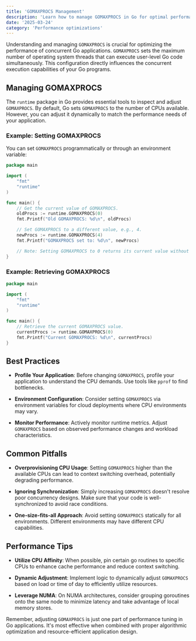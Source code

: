 ```yaml
---
title: 'GOMAXPROCS Management'
description: 'Learn how to manage GOMAXPROCS in Go for optimal performance in concurrent applications.'
date: '2025-03-24'
category: 'Performance optimizations'
---
```


Understanding and managing `GOMAXPROCS` is crucial for optimizing the performance of concurrent Go applications. `GOMAXPROCS` sets the maximum number of operating system threads that can execute user-level Go code simultaneously. This configuration directly influences the concurrent execution capabilities of your Go programs.

## Managing GOMAXPROCS

The `runtime` package in Go provides essential tools to inspect and adjust `GOMAXPROCS`. By default, Go sets `GOMAXPROCS` to the number of CPUs available. However, you can adjust it dynamically to match the performance needs of your application.

### Example: Setting GOMAXPROCS

You can set `GOMAXPROCS` programmatically or through an environment variable:

```go
package main

import (
	"fmt"
	"runtime"
)

func main() {
	// Get the current value of GOMAXPROCS.
	oldProcs := runtime.GOMAXPROCS(0)
	fmt.Printf("Old GOMAXPROCS: %d\n", oldProcs)

	// Set GOMAXPROCS to a different value, e.g., 4.
	newProcs := runtime.GOMAXPROCS(4)
	fmt.Printf("GOMAXPROCS set to: %d\n", newProcs)

	// Note: Setting GOMAXPROCS to 0 returns its current value without changing it.
}
```

### Example: Retrieving GOMAXPROCS

```go
package main

import (
	"fmt"
	"runtime"
)

func main() {
	// Retrieve the current GOMAXPROCS value.
	currentProcs := runtime.GOMAXPROCS(0)
	fmt.Printf("Current GOMAXPROCS: %d\n", currentProcs)
}
```

## Best Practices

- **Profile Your Application**: Before changing `GOMAXPROCS`, profile your application to understand the CPU demands. Use tools like `pprof` to find bottlenecks.

- **Environment Configuration**: Consider setting `GOMAXPROCS` via environment variables for cloud deployments where CPU environments may vary.

- **Monitor Performance**: Actively monitor runtime metrics. Adjust `GOMAXPROCS` based on observed performance changes and workload characteristics.

## Common Pitfalls

- **Overprovisioning CPU Usage**: Setting `GOMAXPROCS` higher than the available CPUs can lead to context switching overhead, potentially degrading performance.

- **Ignoring Synchronization**: Simply increasing `GOMAXPROCS` doesn't resolve poor concurrency designs. Make sure that your code is well-synchronized to avoid race conditions.

- **One-size-fits-all Approach**: Avoid setting `GOMAXPROCS` statically for all environments. Different environments may have different CPU capabilities.

## Performance Tips

- **Utilize CPU Affinity**: When possible, pin certain go routines to specific CPUs to enhance cache performance and reduce context switching.

- **Dynamic Adjustment**: Implement logic to dynamically adjust `GOMAXPROCS` based on load or time of day to efficiently utilize resources.

- **Leverage NUMA**: On NUMA architectures, consider grouping goroutines onto the same node to minimize latency and take advantage of local memory stores.

Remember, adjusting `GOMAXPROCS` is just one part of performance tuning in Go applications. It's most effective when combined with proper algorithmic optimization and resource-efficient application design.